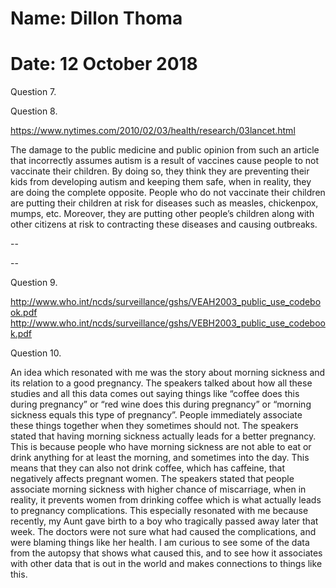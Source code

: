 # Name: Dillon Thoma
# Date: 12 October 2018

Question 7.



Question 8.

https://www.nytimes.com/2010/02/03/health/research/03lancet.html

<!-- What is the damage to the public medicine and public opinion from such an article
which states (incorrectly) that autism is a result of vaccines? -->
The damage to the public medicine and public opinion from such an article that incorrectly assumes autism is a result of vaccines cause people to not vaccinate their children. By doing so, they think they are preventing their kids from developing autism and keeping them safe, when in reality, they are doing the complete opposite. People who do not vaccinate their children are putting their children at risk for diseases such as measles, chickenpox, mumps, etc. Moreover, they are putting other people’s children along with other citizens at risk to contracting these diseases and causing outbreaks.

<!-- What should the role of academic research groups and organizations be to ensure that
published information is absolutely correct (i.e., has been properly analyzed) before
public exposure? -->
--

<!-- The researcher retracted his paper, which means that he no longer supports its content.
Is retracting a paper enough to fix the damage to public medicine? How could the
damage be fixed if this you do not think that this is enough? -->
--

Question 9.

<!-- During the talk concerning Global Health, given by Dr. Becky Dawson and Dr. Amelia
Finaret on Friday, 28 th September, one of the main points is that data is used to fight disease
and to track out-breaks of serious ailments in diverse communities all over the world. Find
two sets of (publicly available) data from the World Health Organization which could be used
in a project to determine whether vaccines are beneficial, in any capacity. -->
 http://www.who.int/ncds/surveillance/gshs/VEAH2003_public_use_codebook.pdf
 http://www.who.int/ncds/surveillance/gshs/VEBH2003_public_use_codebook.pdf

Question 10.

<!-- Write your reactions to the talk and discuss an idea which resonated with you.  -->
An idea which resonated with me was the story about morning sickness and its relation to a good pregnancy. The speakers talked about how all these studies and all this data comes out saying things like “coffee does this during pregnancy” or “red wine does this during pregnancy” or “morning sickness equals this type of pregnancy”. People immediately associate these things together when they sometimes should not. The speakers stated that having morning sickness actually leads for a better pregnancy. This is because people who have morning sickness are not able to eat or drink anything for at least the morning, and sometimes into the day. This means that they can also not drink coffee, which has caffeine, that negatively affects pregnant women. The speakers stated that people associate morning sickness with higher chance of miscarriage, when in reality, it prevents women from drinking coffee which is what actually leads to pregnancy complications. This especially resonated with me because recently, my Aunt gave birth to a boy who tragically passed away later that week. The doctors were not sure what had caused the complications, and were blaming things like her health. I am curious to see some of the data from the autopsy that shows what caused this, and to see how it associates with other data that is out in the world and makes connections to things like this.
